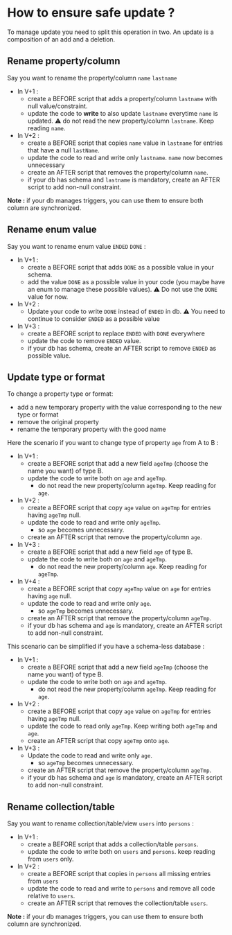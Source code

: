 # How to ensure safe update ?

To manage update you need to split this operation in two. An update is a composition of an add and a deletion.

## Rename property/column

Say you want to rename the property/column `name` `lastname`
- In V+1 :
  - create a BEFORE script that adds a property/column `lastname` with null value/constraint.
  - update the code to **write** to also update `lastname` everytime `name` is updated.
    :warning: do not read the new property/column `lastname`. Keep reading `name`.
- In V+2 :
  - create a BEFORE script that copies `name` value in `lastname` for entries that have a null `lastName`.
  - update the code to read and write only `lastname`. `name` now becomes unnecessary
  - create an AFTER script that removes the property/column `name`.
  - if your db has schema and `lastname` is mandatory, create an AFTER script to add non-null constraint.
  
**Note :** if your db manages triggers, you can use them to ensure both column are synchronized.

## Rename enum value

Say you want to rename enum value `ENDED` `DONE` :
- In V+1 :
  - create a BEFORE script that adds `DONE` as a possible value in your schema.
  - add the value `DONE` as a possible value in your code (you maybe have an enum to manage these possible values). :warning: Do not use the `DONE` value for now.
- In V+2 :
  - Update your code to write `DONE` instead of `ENDED` in db. :warning: You need to continue to consider `ENDED` as a possible value
- In V+3 :
  - create a BEFORE script to replace `ENDED` with `DONE` everywhere
  - update the code to remove `ENDED` value.
  - if your db has schema, create an AFTER script to remove `ENDED` as possible value.
  

## Update type or format

To change a property type or format:
- add a new temporary property with the value corresponding to the new type or format
- remove the original property
- rename the temporary property with the good name 

Here the scenario if you want to change type of property `age` from A to B :
- In V+1 :
  - create a BEFORE script that add a new field `ageTmp` (choose the name you want) of type B.
  - update the code to write both on `age` and `ageTmp`.
    - do not read the new property/column `ageTmp`. Keep reading for `age`.
- In V+2 :
  - create a BEFORE script that copy `age` value on `ageTmp` for entries having `ageTmp` null.
  - update the code to read and write only `ageTmp`.
    - so `age` becomes unnecessary.
  - create an AFTER script that remove the property/column `age`.
- In V+3 :
  - create a BEFORE script that add a new field `age` of type B.
  - update the code to write both on `age` and `ageTmp`.
    - do not read the new property/column `age`. Keep reading for `ageTmp`.
- In V+4 :
  - create a BEFORE script that copy `ageTmp` value on `age` for entries having `age` null.
  - update the code to read and write only `age`.
    - so `ageTmp` becomes unnecessary.
  - create an AFTER script that remove the property/column `ageTmp`.
  - if your db has schema and `age` is mandatory, create an AFTER script to add non-null constraint.

This scenario can be simplified if you have a schema-less database :
- In V+1 :
  - create a BEFORE script that add a new field `ageTmp` (choose the name you want) of type B.
  - update the code to write both on `age` and `ageTmp`.
    - do not read the new property/column `ageTmp`. Keep reading for `age`.
- In V+2 :
  - create a BEFORE script that copy `age` value on `ageTmp` for entries having `ageTmp` null.
  - update the code to read only `ageTmp`. Keep writing both `ageTmp` and `age`.
  - create an AFTER script that copy `ageTmp` onto `age`.
- In V+3 :
  - Update the code to read and write only `age`.
    - so `ageTmp` becomes unnecessary.
  - create an AFTER script that remove the property/column `ageTmp`.
  - if your db has schema and `age` is mandatory, create an AFTER script to add non-null constraint.
  
## Rename collection/table

Say you want to rename collection/table/view `users` into `persons` :
- In V+1 :
  - create a BEFORE script that adds a collection/table `persons`.
  - update the code to write both on `users` and `persons`. 
    keep reading from `users` only.
- In V+2 :
  - create a BEFORE script that copies in `persons` all missing entries from `users`
  - update the code to read and write to `persons` and remove all code relative to `users`.
  - create an AFTER script that removes the collection/table `users`.

**Note :** if your db manages triggers, you can use them to ensure both column are synchronized.
